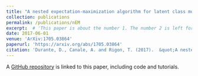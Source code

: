```yaml
---
title: "A nested expectation-maximization algorithm for latent class models with covariates"
collection: publications
permalink: /publications/nEM
excerpt:  # 'This paper is about the number 1. The number 2 is left for future work.'
date: 2017-06-01
venue: 'ArXiv:1705.03864'
paperurl: 'https://arxiv.org/abs/1705.03864'
citation: 'Durante, D., Canale, A. and Rigon, T. (2017).  &quot;A nested expectation-maximization algorithm for latent class models with covariates.&quot; <i>ArXiv:1705.03864</i>.'
---
```


A [GitHub repository](https://github.com/danieledurante/nEM) is linked to this paper, including code and tutorials.
